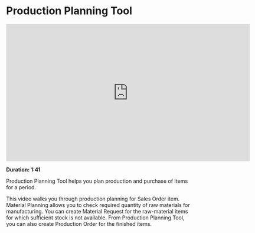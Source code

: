 # Production Planning Tool

<iframe width="660" height="371" src="https://www.youtube.com/embed/CzatSl4zJ2Y" frameborder="0" allowfullscreen></iframe>

**Duration: 1:41**

Production Planning Tool helps you plan production and purchase of Items for a period.

This video walks you through production planning for Sales Order item. Material Planning allows you to check required quantity of raw materials for manufacturing. You can create Material Request for the raw-material items for which sufficient stock is not available. From Production Planning Tool, you can also create Production Order for the finished items.
